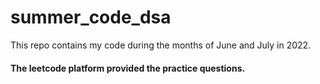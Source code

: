 # summer_code_dsa
This repo contains my code during the months of June and July in 2022.

#### The leetcode platform provided the practice questions.
